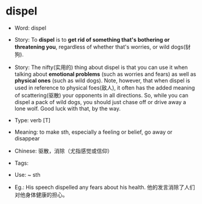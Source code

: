 # dispel

- Word: dispel
- Story: To **dispel** is to **get rid of something that's bothering or threatening you**, regardless of whether that's worries, or wild dogs(豺狗).
- Story: The nifty(实用的) thing about dispel is that you can use it when talking about **emotional problems** (such as worries and fears) as well as **physical ones** (such as wild dogs). Note, however, that when dispel is used in reference to physical foes(敌人), it often has the added meaning of scattering(驱散) your opponents in all directions. So, while you can dispel a pack of wild dogs, you should just chase off or drive away a lone wolf. Good luck with that, by the way.

- Type: verb [T]
- Meaning: to make sth, especially a feeling or belief, go away or disappear
- Chinese: 驱散，消除（尤指感觉或信仰）
- Tags: 
- Use: ~ sth
- Eg.: His speech dispelled any fears about his health. 他的发言消除了人们对他身体健康的担心。

